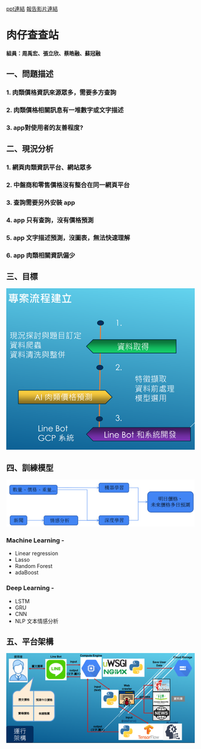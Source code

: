 [ppt連結](https://drive.google.com/file/d/1PBjm1fxXA5WhFg68oUjSm3cfmure2RGL/view?usp=sharing)
[報告影片連結](https://drive.google.com/file/d/1eIdOhQBxHINFajCm5RJVCAnCGrN_iXdr/view?usp=sharing)    
  
肉仔查查站
================
#### 組員：周禹宏、張立欣、蔡皓融、蘇冠融
一、問題描述
-----------
### 1. 肉類價格資訊來源眾多，需要多方查詢
### 2. 肉類價格相關訊息有一堆數字或文字描述
### 3. app對使用者的友善程度?
### 
二、現況分析
-----------
### 1. 網頁肉類資訊平台、網站眾多
### 2. 中盤商和零售價格沒有整合在同一網頁平台
### 3. 查詢需要另外安裝 app
### 4. app 只有查詢，沒有價格預測
### 5. app 文字描述預測，沒圖表，無法快速理解
### 6. app 肉類相關資訊偏少
###
三、目標
----------------
![專案流程](./loop1.png)
###
四、訓練模型
----------------
![訓練架構](./MLDL_r2.png)
### Machine Learning - 
+ Linear regression
+ Lasso
+ Random Forest
+ adaBoost
### Deep Learning - 
+ LSTM
+ GRU
+ CNN
+ NLP 文本情感分析
###
五、平台架構
-----------
![系統架構](./gcp.png)









